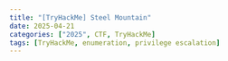 ```yaml
---
title: "[TryHackMe] Steel Mountain"
date: 2025-04-21
categories: ["2025", CTF, TryHackMe]
tags: [TryHackMe, enumeration, privilege escalation]
---
```

